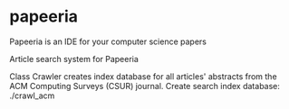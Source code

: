 papeeria
========

Papeeria is an IDE for your computer science papers 

Article search system for Papeeria

Class Crawler creates index database for all articles' abstracts from the ACM Computing Surveys (CSUR) journal.
Create search index database: 
./crawl_acm

